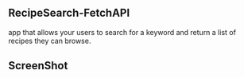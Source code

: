 ## RecipeSearch-FetchAPI

app that allows your users to search for a keyword and return a list of recipes they can browse.

## ScreenShot

